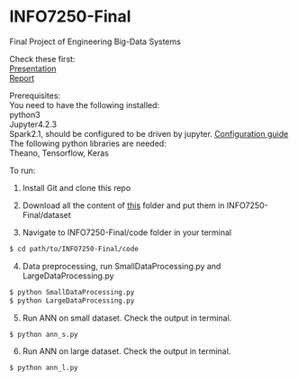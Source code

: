 # INFO7250-Final
Final Project of Engineering Big-Data Systems

Check these first:<br>
<a href="">Presentation</a><br>
<a href="">Report</a>

Prerequisites:<br>
You need to have the following installed:<br>
python3<br>
Jupyter4.2.3<br>
Spark2.1, should be configured to be driven by jupyter. <a href="https://medium.com/@GalarnykMichael/install-spark-on-mac-pyspark-453f395f240b">Configuration guide</a><br>
The following python libraries are needed:<br>
Theano, Tensorflow, Keras

To run:

1. Install Git and clone this repo

2. Download all the content of <a href="https://drive.google.com/open?id=0B-cyNEbHVKHCczZ3RlAwaFQwWlE">this</a> folder and put them in INFO7250-Final/dataset

3. Navigate to INFO7250-Final/code folder in your terminal
```sh
$ cd path/to/INFO7250-Final/code
```

4. Data preprocessing, run SmallDataProcessing.py and LargeDataProcessing.py
```sh
$ python SmallDataProcessing.py
$ python LargeDataProcessing.py
```

5. Run ANN on small dataset. Check the output in terminal.
```sh
$ python ann_s.py
```

6. Run ANN on large dataset. Check the output in terminal.
```sh
$ python ann_l.py
```
